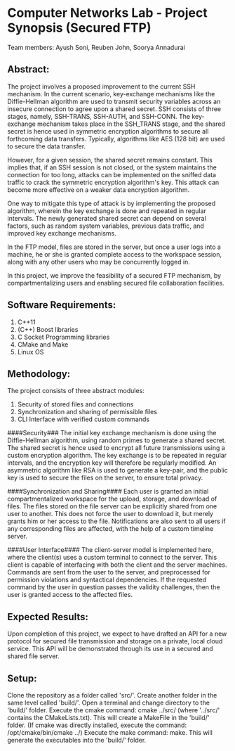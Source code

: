 Computer Networks Lab - Project Synopsis (Secured FTP)
===

Team members:
	Ayush Soni,
	Reuben John,
	Soorya Annadurai

Abstract:
---
The project involves a proposed improvement to the current SSH mechanism. In the current scenario, key-exchange mechanisms like the Diffie-Hellman algorithm are used to transmit security variables across an insecure connection to agree upon a shared secret. SSH consists of three stages, namely, SSH-TRANS, SSH-AUTH, and SSH-CONN. The key-exchange mechanism takes place in the SSH_TRANS stage, and the shared secret is hence used in symmetric encryption algorithms to secure all forthcoming data transfers. Typically, algorithms like AES (128 bit) are used to secure the data transfer.

However, for a given session, the shared secret remains constant. This implies that, if an SSH session is not closed, or the system maintains the connection for too long, attacks can be implemented on the sniffed data traffic to crack the symmetric encryption algorithm's key. This attack can become more effective on a weaker data encryption algorithm.

One way to mitigate this type of attack is by implementing the proposed algorithm, wherein the key exchange is done and repeated in regular intervals. The newly generated shared secret can depend on several factors, such as random system variables, previous data traffic, and improved key exchange mechanisms.

In the FTP model, files are stored in the server, but once a user logs into a machine, he or she is granted complete access to the workspace session, along with any other users who may be concurrently logged in.

In this project, we improve the feasibility of a secured FTP mechanism, by compartmentalizing users and enabling secured file collaboration facilities.


Software Requirements:
---
1. C++11
2. (C++) Boost libraries
3. C Socket Programming libraries
4. CMake and Make
5. Linux OS

Methodology:
---
The project consists of three abstract modules:

1. Security of stored files and connections
2. Synchronization and sharing of permissible files
3. CLI Interface with verified custom commands

####Security###
The initial key exchange mechanism is done using the Diffie-Hellman algorithm, using random primes to generate a shared secret. The shared secret is hence used to encrypt all future transmissions using a custom encryption algorithm. The key exchange is to be repeated in regular intervals, and the encryption key will therefore be regularly modified. An asymmetric algorithm like RSA is used to generate a key-pair, and the public key is used to secure the files on the server, to ensure total privacy.

####Synchronization and Sharing####
Each user is granted an initial compartmentalized workspace for the upload, storage, and download of files. The files stored on the file server can be explicitly shared from one user to another. This does not force the user to download it, but merely grants him or her access to the file. Notifications are also sent to all users if any corresponding files are affected, with the help of a custom timeline server.

####User Interface####
The client-server model is implemented here, where the client(s) uses a custom terminal to connect to the server. This client is capable of interfacing with both the client and the server machines. Commands are sent from the user to the server, and preprocessed for permission violations and syntactical dependencies. If the requested command by the user in question passes the validity challenges, then the user is granted access to the affected files.


Expected Results:
---
Upon completion of this project, we expect to have drafted an API for a new protocol for secured file transmission and storage on a private, local cloud service. This API will be demonstrated through its use in a secured and shared file server.

Setup:
---
Clone the repository as a folder called 'src/'.
Create another folder in the same level called 'build/'.
Open a terminal and change directory to the 'build/' folder.
Execute the cmake command: cmake ../src/ (where '../src/' contains the CMakeLists.txt). This will create a MakeFile in the 'build/' folder. (If cmake was directly installed, execute the command: /opt/cmake/bin/cmake ../)
Execute the make command: make. This will generate the executables into the 'build/' folder.

